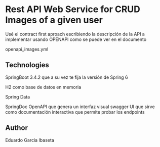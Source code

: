 # Rest API Web Service for CRUD Images of a given user

Usé el contract first aproach escribiendo la descripción de la API a implementar usando OPENAPI como se puede ver en el documento 

openapi_images.yml

## Technologies

SpringBoot 3.4.2 que a su vez te fija la versión de Spring 6

H2 como base de datos en memoria

Spring Data

SpringDoc OpenAPI que genera un interfaz visual swagger UI que sirve como documentación interactiva que permite probar los endpoints

## Author

Eduardo Garcia Ibaseta
